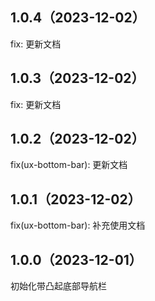 ## 1.0.4（2023-12-02）
fix: 更新文档
## 1.0.3（2023-12-02）
fix: 更新文档
## 1.0.2（2023-12-02）
fix(ux-bottom-bar): 更新文档
## 1.0.1（2023-12-02）
fix(ux-bottom-bar): 补充使用文档
## 1.0.0（2023-12-01）
初始化带凸起底部导航栏
